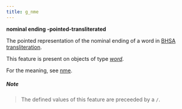 ```yaml
---
title: g_nme
---
```


**nominal ending -pointed-transliterated**


The pointed representation of the nominal ending of a word in
[BHSA transliteration]({{tfd}}/Writing/Hebrew.html).

This feature is present on objects of type [*word*](otype.md).

For the meaning, see [nme](nme.md).

##### Note
> The defined values of this feature are preceeded by a `/`.


